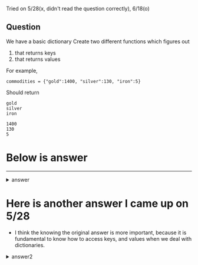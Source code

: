Tried on 5/28(x, didn't read the question correctly), 6/18(o)

Question
-
We have a basic dictionary
Create two different functions which figures out 
1. that returns keys
2. that returns values

For example, 
```
commodities = {"gold":1400, "silver":130, "iron":5}  
```
Should return
```
gold
silver
iron
```
```
1400
130
5
```

# Below is answer
---
<details>
  <summary>answer</summary>
  
  ```py
  #Create a function to print out keys
  def keys_dictionary(dic):

    #this prints out keys in a dictionary
    for a in dic:
      print(a)
    return a

  #Create a function to print out values
  def values_dictionary(dic):
    for b in dic:
      print(dic[b])
    return dic[b]

  ```
</details>

# Here is another answer I came up on 5/28
- I think the knowing the original answer is more important, because it is fundamental to know how to access keys, and values when we deal with dictionaries.
<details>
  <summary>answer2</summary>
  
  ```py
  def basic_key(dic):
      for a in dic.keys():
          print(a)

  def basic_value(dic):
      for a in dic.values():
          print(a)
  ```
</details>
